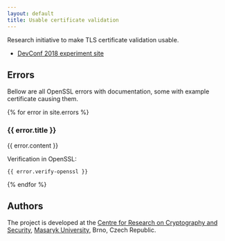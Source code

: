 ```yaml
---
layout: default
title: Usable certificate validation
---
```


Research initiative to make TLS certificate validation usable.

* [DevConf 2018 experiment site](/devconf-2018-experiment)

## Errors

Bellow are all OpenSSL errors with documentation, some with example certificate causing them.

{% for error in site.errors %}
### {{ error.title }}

{{ error.content }}

Verification in OpenSSL:
```
{{ error.verify-openssl }}
```
{% endfor %}

## Authors

The project is developed at the [Centre for Research on Cryptography and Security](https://www.fi.muni.cz/research/crocs/), [Masaryk University](http://www.muni.cz/), Brno, Czech Republic.